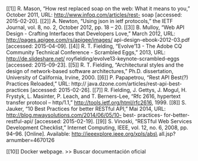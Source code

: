 [[1]] R. Mason, “How rest replaced soap on the web: What it means to you,” October 2011, URL: http://www.infoq.com/articles/rest- soap [accessed: 2015-02-20].
[[2]]  A. Newton, “Using json in ietf protocols,” the IETF Journal, vol. 8, no. 2, October 2012, pp. 18 – 20.
[[3]] B. Mulloy, “Web API Design - Crafting Interfaces that Developers Love,” March 2012, URL: http://pages.apigee.com/rs/apigee/images/ api-design-ebook-2012-03.pdf [accessed: 2015-04-09].
[[4]] R. T. Fielding, “Evolve’13 - The Adobe CQ Community Technical Conference - Scrambled Eggs,” 2013, URL: http://de.slideshare.net/ royfielding/evolve13-keynote-scrambled-eggs [accessed: 2015-09-23].
[[5]] R. T. Fielding, “Architectural styles and the design of network-based software architectures,” Ph.D. dissertation, University of California, Irvine, 2000.
[[6]] P. Papapetrou, “Rest API Best(?) Practices Reloaded,” URL: http:// java.dzone.com/articles/rest-api-best-practices [accessed: 2015-02-26].
[[7]] R. Fielding, J. Gettys, J. Mogul, H. Frystyk, L. Masinter, P. Leach, and T. Berners-Lee, “Rfc 2616, hypertext transfer protocol – http/1.1,” http://tools.ietf.org/html/rfc2616, 1999.
[[8]] S. Jauker, “10 Best Practices for better RESTful API,” Mai 2014, URL: http://blog.mwaysolutions.com/2014/06/05/10- best- practices- for-better-restful-api/ [accessed: 2015-02-19].
[[9]] S. Vinoski, “RESTful Web Services Development Checklist,” Internet Computing, IEEE, vol. 12, no. 6, 2008, pp. 94–96. [Online]. Available: http://ieeexplore.ieee.org/xpls/abs\ all.jsp?arnumber=4670126

[[10]] Docker webpage. >> Buscar documentación oficial